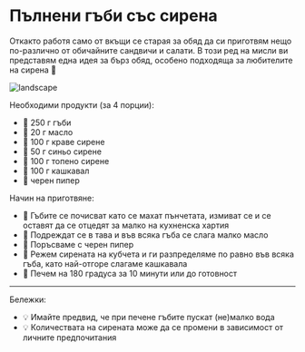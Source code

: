 # Пълнени гъби със сирена

Откакто работя само от вкъщи се старая за обяд да си приготвям нещо по-различно от обичайните сандвичи и салати. В този ред на мисли ви представям една идея за бърз обяд, особено подходяща за любителите на сирена 🧀

![landscape](https://res.cloudinary.com/dyhmxus4n/image/upload/v1736750076/2/6-1_xjnfqr.jpg)

<div class='markdown-recipe-heading'>Необходими продукти (за 4 порции):</div>

<ul class='markdown-ul'>
    <li class='markdown-recipe-li'>🍓 250 г гъби</li>
    <li class='markdown-recipe-li'>🍓 20 г масло</li>
    <li class='markdown-recipe-li'>🍓 100 г краве сирене</li>
    <li class='markdown-recipe-li'>🍓 50 г синьо сирене</li>
    <li class='markdown-recipe-li'>🍓 100 г топено сирене</li>
    <li class='markdown-recipe-li'>🍓 100 г кашкавал</li>
    <li class='markdown-recipe-li'>🍓 черен пипер</li>
</ul>

<div class='markdown-recipe-heading'>Начин на приготвяне:</div>

<ul class='markdown-ul'>
    <li class='markdown-recipe-li'>🍵 Гъбите се почисват като се махат пънчетата, измиват се и се оставят да се отцедят за малко на кухненска хартия </li>
    <li class='markdown-recipe-li'>🍵 Подреждат се в тава и във всяка гъба се слага малко масло</li>
    <li class='markdown-recipe-li'>🍵 Поръсваме с черен пипер</li>
    <li class='markdown-recipe-li'>🍵 Режем сирената на кубчета и ги разпределяме по равно във всяка гъба, като най-отгоре слагаме кашкавала</li>
    <li class='markdown-recipe-li'>🍵 Печем на 180 градуса за 10 минути или до готовност</li>
</ul>

-----
<div class='markdown-recipe-heading'>Бележки:</div>

<ul class='markdown-ul'>
    <li class='markdown-recipe-li'>💡 Имайте предвид, че при печене гъбите пускат (не)малко вода</li>
    <li class='markdown-recipe-li'>💡 Количествата на сирената може да се промени в зависимост от личните предпочитания</li>
</ul>